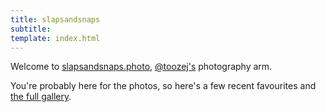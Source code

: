 ```yaml
---
title: slapsandsnaps
subtitle:  
template: index.html
---
```


Welcome to [slapsandsnaps.photo](/), [@toozej's](https://toozej.com) photography arm.

You're probably here for the photos, so here's a few recent favourites and [the full gallery](https://gallery.slapsandsnaps.photo).
